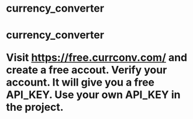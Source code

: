 <h1>currency_converter<h1>
<p>currency_converter</p>

Visit https://free.currconv.com/ and create a free accout. Verify your account. It will give you a free API_KEY.
Use your own API_KEY in the project.
